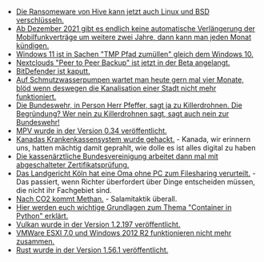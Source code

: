 * [Die Ransomeware von Hive kann jetzt auch Linux und BSD verschlüsseln.](https://www.bleepingcomputer.com/news/security/hive-ransomware-now-encrypts-linux-and-freebsd-systems/)
* [Ab Dezember 2021 gibt es endlich keine automatische Verlängerung der Mobilfunkverträge um weitere zwei Jahre, dann kann man jeden Monat kündigen.](https://blog.fefe.de/?ts=9f817d17)
* [Windows 11 ist in Sachen "TMP Pfad zumüllen" gleich dem Windows 10.](https://www.borncity.com/blog/2021/11/01/auch-windows-11-flutet-ordner-mit-leerem-tmp-verzeichnismll/)
* [Nextclouds "Peer to Peer Backup" ist jetzt in der Beta angelangt.](https://nextcloud.com/blog/beta-of-peer-to-peer-nextcloud-backup-app-now-available-for-testing/)
* [BitDefender ist kaputt.](https://blog.fefe.de/?ts=9f7ed4f1)
* [Auf Schmutzwasserpumpen wartet man heute gern mal vier Monate, blöd wenn deswegen die Kanalisation einer Stadt nicht mehr funktioniert.](https://blog.fefe.de/?ts=9f8128a3)
* [Die Bundeswehr, in Person Herr Pfeffer, sagt ja zu Killerdrohnen. Die Begründung? Wer nein zu Killerdrohnen sagt, sagt auch nein zur Bundeswehr!](https://blog.fefe.de/?ts=9f7fcd05)
* [MPV wurde in der Version 0.34 veröffentlicht.](https://www.phoronix.com/scan.php?page=news_item&px=MPV-0.34-Released)
* [Kanadas Krankenkassensystem wurde gehackt.](https://www.bleepingcomputer.com/news/security/canadian-province-health-care-system-disrupted-by-cyberattack/) - Kanada, wir erinnern uns, hatten mächtig damit geprahlt, wie dolle es ist alles digital zu haben
* [Die kassenärztliche Bundesvereinigung arbeitet dann mal mit abgeschalteter Zertifikatsprüfung.](https://blog.fefe.de/?ts=9f7cb5ef)
* [Das Landgericht Köln hat eine Oma ohne PC zum Filesharing verurteilt.](https://blog.fefe.de/?ts=9f7f9cea) - Das passiert, wenn Richter überfordert über Dinge entscheiden müssen, die nicht ihr Fachgebiet sind.
* [Nach CO2 kommt Methan.](https://www.sonnenseite.com/de/umwelt/methan-endlich-im-fokus/) - Salamitaktik überall.
* [Hier werden euch wichtige Grundlagen zum Thema "Container in Python" erklärt.](https://opensource.com/article/21/11/containers-python)
* [Vulkan wurde in der Version 1.2.197 veröffentlicht.](https://www.phoronix.com/scan.php?page=news_item&px=Vulkan-1.2.197-Released)
* [VMWare ESXI 7.0 und Windows 2012 R2 funktionieren nicht mehr zusammen.](https://www.borncity.com/blog/2021/11/02/vmware-esxi-7-0-windows-server-2012-r2-zeigt-non-accessible-boot-device/)
* [Rust wurde in der Version 1.56.1 veröffentlicht.](https://blog.rust-lang.org/2021/11/01/Rust-1.56.1.html)
